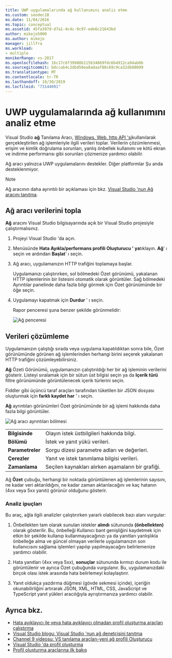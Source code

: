 ```yaml
---
title: UWP uygulamalarında ağ kullanımını analiz etme
ms.custom: seodec18
ms.date: 11/04/2016
ms.topic: conceptual
ms.assetid: 45fa397d-d7a1-4c4c-9c97-ede6c21643bd
author: mikejo5000
ms.author: mikejo
manager: jillfra
ms.workload:
- multiple
monikerRange: vs-2017
ms.openlocfilehash: 16c17c6f39980b115b34869fdc6b4912ca94ab0b
ms.sourcegitcommit: bdccab4c2dbd50ea8adaaf88c69c9ca32db88099
ms.translationtype: MT
ms.contentlocale: tr-TR
ms.lasthandoff: 10/30/2019
ms.locfileid: "73144691"
---
```

# <a name="analyze-network-usage-in-uwp-apps"></a>UWP uygulamalarında ağ kullanımını analiz etme
Visual Studio **ağ** Tanılama Aracı, [Windows. Web. http API 'si](/uwp/api/windows.web.http)kullanılarak gerçekleştirilen ağ işlemleriyle ilgili verileri toplar. Verilerin çözümlenmesi, erişim ve kimlik doğrulama sorunları, yanlış önbellek kullanımı ve kötü ekran ve indirme performansı gibi sorunları çözmenize yardımcı olabilir.

 Ağ aracı yalnızca UWP uygulamalarını destekler. Diğer platformlar Şu anda desteklenmiyor.

> [!NOTE]
> Ağ aracının daha ayrıntılı bir açıklaması için bkz. [Visual Studio 'nun Ağ aracını tanıtma](https://devblogs.microsoft.com/visualstudio/introducing-visual-studios-network-tool/).

## <a name="collect-network-tool-data"></a>Ağ aracı verilerini topla
 **Ağ** aracını Visual Studio bilgisayarında açık bir Visual Studio projesiyle çalıştırmalısınız.

1. Projeyi Visual Studio 'da açın.

2. Menüsünde **Hata Ayıkla/performans profili Oluşturucu ' ya**tıklayın. **Ağ**' ı seçin ve ardından **Başlat**' ı seçin.

3. Ağ aracı, uygulamanızın HTTP trafiğini toplamaya başlar.

    Uygulamanızı çalıştırırken, sol bölmedeki Özet görünümü, yakalanan HTTP işlemlerinin bir listesini otomatik olarak görüntüler. Sağ bölmedeki Ayrıntılar panelinde daha fazla bilgi görmek için Özet görünümünde bir öğe seçin.

4. Uygulamayı kapatmak için **Durdur** ' ı seçin.

   Rapor penceresi şuna benzer şekilde görünmelidir:

   ![Ağ penceresi](../profiling/media/network_fullwindow.png "NETWORK_FullWindow")

## <a name="analyze-data"></a>Verileri çözümleme
 Uygulamanızın çalıştığı sırada veya uygulama kapatıldıktan sonra bile, Özet görünümünde görünen ağ işlemlerinden herhangi birini seçerek yakalanan HTTP trafiğini çözümleyebilirsiniz.

 **Ağ** Özeti Görünümü, uygulamanızın çalıştırıldığı her bir ağ işleminin verilerini gösterir. Listeyi sıralamak için bir sütun üst bilgisi seçin ya da **Içerik türü** filtre görünümünde görüntülenecek içerik türlerini seçin.

 Fiddler gibi üçüncü taraf araçları tarafından tüketilen bir JSON dosyası oluşturmak için **farklı kaydet har** ' ı seçin.

 **Ağ** ayrıntıları görünümleri Özet görünümünde bir ağ işlemi hakkında daha fazla bilgi görüntüler.

 ![Ağ aracı ayrıntıları bölmesi](../profiling/media/network_detailsviewpane.png "NETWORK_DetailsViewPane")

|||
|-|-|
|**Bilgisinde**|Olayın istek üstbilgileri hakkında bilgi.|
|**Bölümü**|İstek ve yanıt yükü verileri.|
|**Parametreler**|Sorgu dizesi parametre adları ve değerleri.|
|**Çerezler**|Yanıt ve istek tanımlama bilgisi verileri.|
|**Zamanlama**|Seçilen kaynakları alırken aşamaların bir grafiği.|

 Ağ **Özet** çubuğu, herhangi bir noktada görüntülenen ağ işlemlerinin sayısını, ne kadar veri aktarıldığını, ne kadar zaman aktarılacağını ve kaç hatanın (4xx veya 5xx yanıtı) görünür olduğunu gösterir.

### <a name="analysis-tips"></a>Analiz ipuçları
 Bu araç, ağla ilgili analizler çalıştırırken yararlı olabilecek bazı alanı vurgular:

1. Önbellekten tam olarak sunulan istekler **alındı** sütununda **(önbellekten)** olarak gösterilir. Bu, önbelleği Kullanıcı bant genişliğini kaydetmek için etkin bir şekilde kullanıp kullanmayacağınızı ya da yanıtları yanlışlıkla önbelleğe alma ve güncel olmayan verilerle uygulamanızın son kullanıcısını sağlama işlemleri yapılıp yapılmayacağını belirlemenize yardımcı olabilir.

2. Hata yanıtları (4xx veya 5xx), **sonuçlar** sütununda kırmızı durum kodu ile görüntülenir ve ayrıca Özet çubuğunda vurgulanır. Bu, uygulamanızdaki birçok olası istek arasında hata belirlemeyi kolaylaştırır.

3. Yanıt oldukça yazdırma düğmesi (gövde sekmesi içinde), içeriğin okunabilirliğini artırarak JSON, XML, HTML, CSS, JavaScript ve TypeScript yanıt yükleri aracılığıyla ayrıştırmanıza yardımcı olabilir.

## <a name="see-also"></a>Ayrıca bkz.

- [Hata ayıklayıcı ile veya hata ayıklayıcı olmadan profil oluşturma araçları çalıştırma](../profiling/running-profiling-tools-with-or-without-the-debugger.md)
- [Visual Studio blogu: Visual Studio 'nun ağ denetçisini tanıtma](https://devblogs.microsoft.com/visualstudio/)
- [Channel 9 videosu: VS tanılama araçları-yeni ağ profili Oluşturucu](https://channel9.msdn.com/Series/ConnectOn-Demand/206)
- [Visual Studio 'da profil oluşturma](../profiling/index.yml)
- [Profil oluşturma araçlarına ilk bakış](../profiling/profiling-feature-tour.md)
